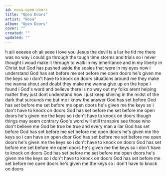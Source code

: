 ```yaml
---
id: nosa-open-doors
title: "Open Doors"
artist: "Nosa"
album: "Open Doors"
cover: ""
created: ""
updated: ""
---
```


h aiii
eeeeee
oh aii eeee
i love you Jesus
the devil is a liar
he tld me there was no way i could
go through the tough time storms and trials
so i never thought i woud make it through
to walk in my inheritance
and in my liberty in Christ
but God has pushed aside
the scales that were in my eyes
now i understand God has set before me
set before me open doors
he's given me the keys
so i don't have to knock on doors
situations around me
they make me wanna shout and doubt
they make me wanna give up on the hope i found i God's word
and believe there is no way out
my folks arent helping matter
they just dont understand
how i just keep shining in the midst of the dark
that surounds me but me i know the answer
God has set before God has set before me
set before me open doors
he's given me the keys
so i don't have to knock on doors
God has set before me
set before me open doors
he's given me the keys
so i don't have to knock on doors
though things may seem contrary
God's word will still transpire
see those who don't believe me
God be true be true and every man a liar
God has set before God has set before me
set before me open doors
he's given me the keys
so i can have an open door
God has set before me
set before me open doors
he's given me the keys
so i don't have to knock on doors
God has set before me
set before me open doors
he's given me the keys
so i don't have to knock on doors
God has set before me
set before me open doors
he's given me the keys
so i don't have to knock on doors
God has set before me
set before me open doors
he's given me the keys
so i don't have to knock on doors